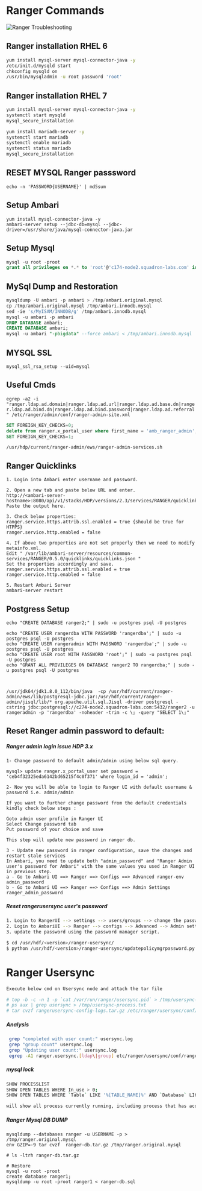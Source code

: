 # Ranger Commands


![Ranger Troubleshooting](https://github.com/bhagadepravin/commands/blob/master/Ranger%20troubleshooting.png)

## Ranger installation RHEL 6
```sh
yum install mysql-server mysql-connector-java -y
/etc/init.d/mysqld start
chkconfig mysqld on
/usr/bin/mysqladmin -u root password 'root'
```

## Ranger installation RHEL 7
```sh
yum install mysql-server mysql-connector-java -y
systemctl start mysqld
mysql_secure_installation

yum install mariadb-server -y 
systemctl start mariadb
systemctl enable mariadb
systemctl status mariadb
mysql_secure_installation

```

## RESET MYSQL Ranger passsword
```
echo -n 'PASSWORD{USERNAME}' | md5sum
```

## Setup Ambari
```shell
yum install mysql-connector-java -y
ambari-server setup --jdbc-db=mysql --jdbc-driver=/usr/share/java/mysql-connector-java.jar
```

## Setup Mysql
```sql
mysql -u root -proot
grant all privileges on *.* to 'root'@'c174-node2.squadron-labs.com' identified by 'root' with grant option;
```

## MySql Dump and Restoration

```sql
mysqldump -U ambari -p ambari > /tmp/ambari.original.mysql
cp /tmp/ambari.original.mysql /tmp/ambari.innodb.mysql
sed -ie 's/MyISAM/INNODB/g' /tmp/ambari.innodb.mysql
mysql -u ambari -p ambari
DROP DATABASE ambari;
CREATE DATABASE ambari;
mysql -u ambari "-pbigdata" --force ambari < /tmp/ambari.innodb.mysql
```
## MYSQL SSL
`mysql_ssl_rsa_setup --uid=mysql`


## Useful Cmds

`egrep -a2 -i "ranger.ldap.ad.domain|ranger.ldap.ad.url|ranger.ldap.ad.base.dn|ranger.ldap.ad.bind.dn|ranger.ldap.ad.bind.password|ranger.ldap.ad.referral" /etc/ranger/admin/conf/ranger-admin-site.xml`

```sql
SET FOREIGN_KEY_CHECKS=0;
delete from ranger.x_portal_user where first_name = 'amb_ranger_admin';
SET FOREIGN_KEY_CHECKS=1;
```

`/usr/hdp/current/ranger-admin/ews/ranger-admin-services.sh`



## Ranger Quicklinks

```
1. Login into Ambari enter username and password.

2. Open a new tab and paste below URL and enter.
http://<ambari-server-hostname>:8080/api/v1/stacks/HDP/versions/2.3/services/RANGER/quicklinks/quicklinks.json
Paste the output here.

3. Check below properties:
ranger.service.https.attrib.ssl.enabled = true {should be true for HTPPS}
ranger.service.http.enabled = false

4. If above two properties are not set properly then we need to modify metainfo.xml.
Edit " /var/lib/ambari-server/resources/common-services/RANGER/0.5.0/quicklinks/quicklinks.json "
Set the properties accordingly and save.
ranger.service.https.attrib.ssl.enabled = true
ranger.service.http.enabled = false
 
5. Restart Ambari Server
ambari-server restart
```

## Postgress Setup

```
echo "CREATE DATABASE ranger2;" | sudo -u postgres psql -U postgres

echo "CREATE USER rangerdba WITH PASSWORD 'rangerdba';" | sudo -u postgres psql -U postgres
echo "CREATE USER rangeradmin WITH PASSWORD 'rangerdba';" | sudo -u postgres psql -U postgres
echo "CREATE USER root WITH PASSWORD 'root';" | sudo -u postgres psql -U postgres
echo "GRANT ALL PRIVILEGES ON DATABASE ranger2 TO rangerdba;" | sudo -u postgres psql -U postgres 



/usr/jdk64/jdk1.8.0_112/bin/java  -cp /usr/hdf/current/ranger-admin/ews/lib/postgresql-jdbc.jar:/usr/hdf/current/ranger-admin/jisql/lib/* org.apache.util.sql.Jisql -driver postgresql -cstring jdbc:postgresql://c274-node2.squadron-labs.com:5432/ranger2 -u rangeradmin -p 'rangerdba' -noheader -trim -c \; -query "SELECT 1\;"
```

## Reset Ranger admin password to default:
##### Ranger admin login issue HDP 3.x

```
1- Change password to default admin/admin using below sql query. 

mysql> update ranger.x_portal_user set password = 'ceb4f32325eda6142bd65215f4c0f371' where login_id = 'admin'; 

2- Now you will be able to login to Ranger UI with default username & password i.e. admin/admin 

If you want to further change password from the default credentials kindly check below steps : 

Goto admin user profile in Ranger UI 
Select Change password tab 
Put password of your choice and save 

This step will update new password in ranger db. 

3 - Update new password in ranger configuration, save the changes and restart stale services 
In Ambari, you need to update both "admin_password" and "Ranger Admin user's password for Ambari" with the same values you used in Ranger UI in previous step. 
a - Go to Ambari UI ==> Ranger ==> Configs ==> Advanced ranger-env 
admin_password 
b - Go to Ambari UI ==> Ranger ==> Configs ==> Admin Settings 
ranger_admin_password
```

##### Reset rangerusersync user's password

```sh
1. Login to RangerUI --> settings --> users/groups --> change the password for the rangerusersync user. 
2. Login to AmbariUI --> Ranger --> configs --> Advanced --> Admin settings --> Change Rangerusersync user password to the same password you changed above. 
3. update the password using the password manager script. 

$ cd /usr/hdf/<version>/ranger-usersync/ 
$ python /usr/hdf/<version>/ranger-usersync/updatepolicymgrpassword.py 
```

# Ranger Usersync

```sh
Execute below cmd on Usersync node and attach the tar file 

# top -b -c -n 1 -p `cat /var/run/ranger/usersync.pid` > /tmp/usersync-top.txt 
# ps aux | grep usersync > /tmp/usersync-process.txt 
# tar cvzf rangerusersync-config-logs.tar.gz /etc/ranger/usersync/conf/* /var/log/ranger/usersync/usersync.log /tmp/usersync-process.txt /tmp/usersync-top.txt 
```

##### Analysis
```sh
 grep "completed with user count:" usersync.log
 grep "group count" usersync.log
 grep "Updating user count:" usersync.log
 egrep -A1 ranger.usersync.[ldap\|group] etc/ranger/usersync/conf/ranger-ugsync-site.xml | tr -d " "
```

##### mysql lock
```sh
SHOW PROCESSLIST
SHOW OPEN TABLES WHERE In_use > 0;
SHOW OPEN TABLES WHERE `Table` LIKE '%[TABLE_NAME]%' AND `Database` LIKE '[DBNAME]' AND In_use > 0;

will show all process currently running, including process that has acquired lock on tables.
```

##### Ranger Mysql DB DUMP
```mysql
mysqldump --databases ranger -u USERNAME -p > /tmp/ranger.original.mysql
env GZIP=-9 tar cvzf  ranger-db.tar.gz /tmp/ranger.original.mysql
 
# ls -ltrh ranger-db.tar.gz

# Restore
mysql -u root -proot
create database ranger1;
mysqldump -u root -proot ranger1 < ranger-db.sql
```

